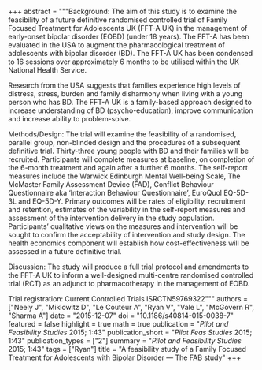 +++
abstract = """Background: The aim of this study is to examine the feasibility of a future definitive randomised controlled trial of Family Focused Treatment for Adolescents UK (FFT-A UK) in the management of early-onset bipolar disorder (EOBD) (under 18 years). The FFT-A has been evaluated in the USA to augment the pharmacological treatment of adolescents with bipolar disorder (BD). The FFT-A UK has been condensed to 16 sessions over approximately 6 months to be utilised within the UK National Health Service.

Research from the USA suggests that families experience high levels of distress, stress, burden and family disharmony when living with a young person who has BD. The FFT-A UK is a family-based approach designed to increase understanding of BD (psycho-education), improve communication and increase ability to problem-solve.

Methods/Design: The trial will examine the feasibility of a randomised, parallel group, non-blinded design and the procedures of a subsequent definitive trial. Thirty-three young people with BD and their families will be recruited. Participants will complete measures at baseline, on completion of the 6-month treatment and again after a further 6 months. The self-report measures include the Warwick Edinburgh Mental Well-being Scale, The McMaster Family Assessment Device (FAD), Conflict Behaviour Questionnaire aka ‘Interaction Behaviour Questionnaire’, EuroQuol EQ-5D-3L and EQ-5D-Y. Primary outcomes will be rates of eligibility, recruitment and retention, estimates of the variability in the self-report measures and assessment of the intervention delivery in the study population. Participants’ qualitative views on the measures and intervention will be sought to confirm the acceptability of intervention and study design. The health economics component will establish how cost-effectiveness will be assessed in a future definitive trial.

Discussion: The study will produce a full trial protocol and amendments to the FFT-A UK to inform a well-designed multi-centre randomised controlled trial (RCT) as an adjunct to pharmacotherapy in the management of EOBD.

Trial registration: Current Controlled Trials ISRCTN59769322"""
authors = ["Neely J", "Miklowitz D", "Le Couteur A", "Ryan V", "Vale L", "McGovern R", "Sharma A"]
date = "2015-12-07"
doi = "10.1186/s40814-015-0038-7"
featured = false
highlight = true
math = true
publication = "*Pilot and Feasibility Studies* 2015; 1:43"
publication_short = "*Pilot Feas Studies* 2015; 1:43"
publication_types = ["2"]
summary = "*Pilot and Feasibility Studies* 2015; 1:43"
tags = ["Ryan"]
title = "A feasibility study of a Family Focused Treatment for Adolescents with Bipolar Disorder — The FAB study"
+++
